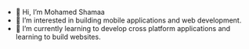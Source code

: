 - 👋 Hi, I’m Mohamed Shamaa
- 👀 I’m interested in building mobile applications and web development.
- 🌱 I’m currently learning to develop cross platform applications and learning to build websites.
<!---
- 💞️ I’m looking to collaborate on ...
- 📫 How to reach me ...
--->

<!---
msham3a/msham3a is a ✨ special ✨ repository because its `README.md` (this file) appears on your GitHub profile.
You can click the Preview link to take a look at your changes.
--->
